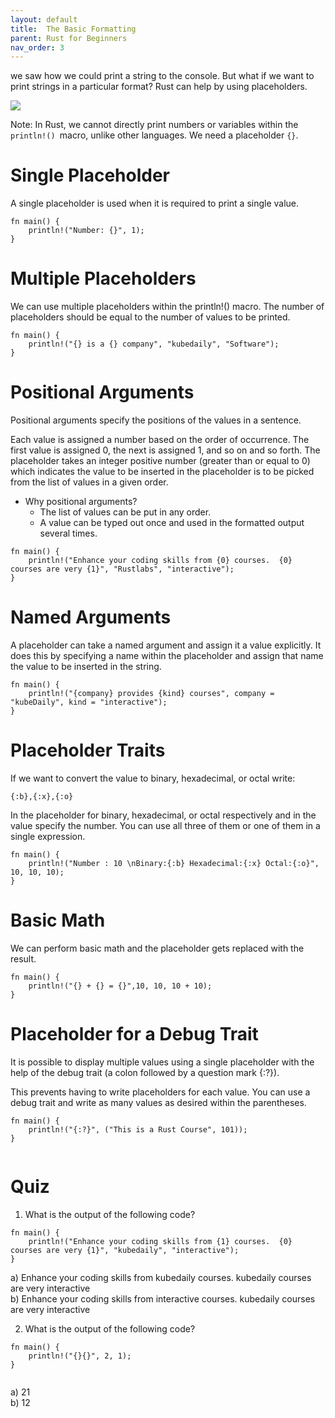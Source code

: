 ```yaml
---
layout: default
title:  The Basic Formatting
parent: Rust for Beginners
nav_order: 3
---
```


we saw how we could print a string to the console. But what if we want to print strings in a particular format? Rust can help by using placeholders.

![](https://raw.githubusercontent.com/sangam14/RustLabs/master/img/placeholder.png)


Note: In Rust, we cannot directly print numbers or variables within the `println!() `macro, unlike other languages. We need a placeholder `{}`.

# Single Placeholder 
A single placeholder is used when it is required to print a single value.

```
fn main() {
    println!("Number: {}", 1);
}
```
# Multiple Placeholders 
We can use multiple placeholders within the println!() macro.
The number of placeholders should be equal to the number of values to be printed.

```
fn main() {
    println!("{} is a {} company", "kubedaily", "Software");
}
```
# Positional Arguments 

Positional arguments specify the positions of the values in a sentence.

Each value is assigned a number based on the order of occurrence. The first value is assigned 0, the next is assigned 1, and so on and so forth. The placeholder takes an integer positive number (greater than or equal to 0) which indicates the value to be inserted in the placeholder is to be picked from the list of values in a given order.

- Why positional arguments?
    - The list of values can be put in any order.
    - A value can be typed out once and used in the formatted output several times.
    
```
fn main() {
    println!("Enhance your coding skills from {0} courses.  {0} courses are very {1}", "Rustlabs", "interactive");
}

```
# Named Arguments 

A placeholder can take a named argument and assign it a value explicitly. It does this by specifying a name within the placeholder and assign that name the value to be inserted in the string.


```
fn main() {
    println!("{company} provides {kind} courses", company = "kubeDaily", kind = "interactive");
}

```
# Placeholder Traits 

If we want to convert the value to binary, hexadecimal, or octal write:

```
{:b},{:x},{:o}

```
In the placeholder for binary, hexadecimal, or octal respectively and in the value specify the number.
You can use all three of them or one of them in a single expression.

```
fn main() {
    println!("Number : 10 \nBinary:{:b} Hexadecimal:{:x} Octal:{:o}", 10, 10, 10);
}

```
# Basic Math 

We can perform basic math and the placeholder gets replaced with the result.

```
fn main() {
    println!("{} + {} = {}",10, 10, 10 + 10);
}

```
# Placeholder for a Debug Trait 

It is possible to display multiple values using a single placeholder with the help of the debug trait (a colon followed by a question mark {:?}).

This prevents having to write placeholders for each value.
You can use a debug trait and write as many values as desired within the parentheses.


```
fn main() {
    println!("{:?}", ("This is a Rust Course", 101));
}


```
# Quiz 

1. What is the output of the following code?
```
fn main() {
    println!("Enhance your coding skills from {1} courses.  {0} courses are very {1}", "kubedaily", "interactive");
}

```
a) Enhance your coding skills from kubedaily courses. kubedaily courses are very interactive <br>
b) Enhance your coding skills from interactive courses. kubedaily courses are very interactive <br>


2. What is the output of the following code?
```
fn main() {
    println!("{}{}", 2, 1);
}


```
a) 21 <br>
b) 12

